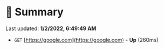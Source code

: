 # 📖 Summary
Last updated: **1/2/2022, 6:49:49 AM**

- `GET` [https://google.com](https://google.com) - **Up** (260ms)
